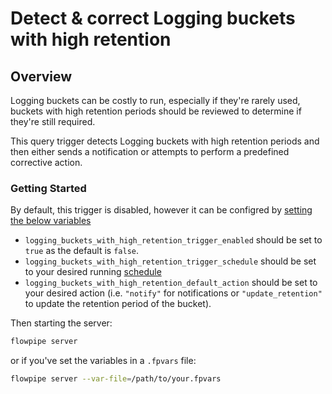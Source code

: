 # Detect & correct Logging buckets with high retention

## Overview

Logging buckets can be costly to run, especially if they're rarely used, buckets with high retention periods should be reviewed to determine if they're still required.

This query trigger detects Logging buckets with high retention periods and then either sends a notification or attempts to perform a predefined corrective action.

### Getting Started

By default, this trigger is disabled, however it can be configred by [setting the below variables](https://flowpipe.io/docs/build/mod-variables#passing-input-variables)
- `logging_buckets_with_high_retention_trigger_enabled` should be set to `true` as the default is `false`.
- `logging_buckets_with_high_retention_trigger_schedule` should be set to your desired running [schedule](https://flowpipe.io/docs/flowpipe-hcl/trigger/schedule#more-examples)
- `logging_buckets_with_high_retention_default_action` should be set to your desired action (i.e. `"notify"` for notifications or `"update_retention"` to update the retention period of the bucket).

Then starting the server:
```sh
flowpipe server
```

or if you've set the variables in a `.fpvars` file:
```sh
flowpipe server --var-file=/path/to/your.fpvars
```